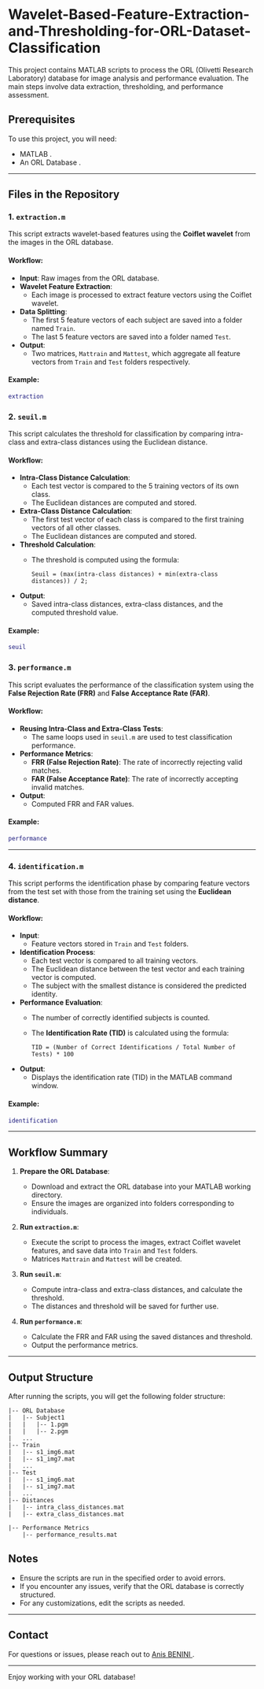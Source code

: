 # Wavelet-Based-Feature-Extraction-and-Thresholding-for-ORL-Dataset-Classification


This project contains MATLAB scripts to process the ORL (Olivetti Research Laboratory) database for image analysis and performance evaluation. The main steps involve data extraction, thresholding, and performance assessment.

## Prerequisites

To use this project, you will need:

- MATLAB .
- An ORL Database .


---

## Files in the Repository

### 1. `extraction.m`
This script extracts wavelet-based features using the **Coiflet wavelet** from the images in the ORL database.

#### Workflow:
- **Input**: Raw images from the ORL database.
- **Wavelet Feature Extraction**:
  - Each image is processed to extract feature vectors using the Coiflet wavelet.
- **Data Splitting**:
  - The first 5 feature vectors of each subject are saved into a folder named `Train`.
  - The last 5 feature vectors are saved into a folder named `Test`.
- **Output**:
  - Two matrices, `Mattrain` and `Mattest`, which aggregate all feature vectors from `Train` and `Test` folders respectively.

#### Example:
```matlab
extraction
```

### 2. `seuil.m`
This script calculates the threshold for classification by comparing intra-class and extra-class distances using the Euclidean distance.

#### Workflow:
- **Intra-Class Distance Calculation**:
  - Each test vector is compared to the 5 training vectors of its own class.
  - The Euclidean distances are computed and stored.
- **Extra-Class Distance Calculation**:
  - The first test vector of each class is compared to the first training vectors of all other classes.
  - The Euclidean distances are computed and stored.
- **Threshold Calculation**:
  - The threshold is computed using the formula:
    
    ```
    Seuil = (max(intra-class distances) + min(extra-class distances)) / 2;
    ```
- **Output**:
  - Saved intra-class distances, extra-class distances, and the computed threshold value.

#### Example:
```matlab
seuil
```

### 3. `performance.m`
This script evaluates the performance of the classification system using the **False Rejection Rate (FRR)** and **False Acceptance Rate (FAR)**.

#### Workflow:
- **Reusing Intra-Class and Extra-Class Tests**:
  - The same loops used in `seuil.m` are used to test classification performance.
- **Performance Metrics**:
  - **FRR (False Rejection Rate)**: The rate of incorrectly rejecting valid matches.
  - **FAR (False Acceptance Rate)**: The rate of incorrectly accepting invalid matches.
- **Output**:
  - Computed FRR and FAR values.

#### Example:
```matlab
performance
```

-------------------------------------------------------------------
### 4. `identification.m`
This script performs the identification phase by comparing feature vectors from the test set with those from the training set using the **Euclidean distance**.

#### Workflow:
- **Input**:
  - Feature vectors stored in `Train` and `Test` folders.
- **Identification Process**:
  - Each test vector is compared to all training vectors.
  - The Euclidean distance between the test vector and each training vector is computed.
  - The subject with the smallest distance is considered the predicted identity.
- **Performance Evaluation**:
  - The number of correctly identified subjects is counted.
  - The **Identification Rate (TID)** is calculated using the formula:
    
    ```
    TID = (Number of Correct Identifications / Total Number of Tests) * 100
    ```
- **Output**:
  - Displays the identification rate (TID) in the MATLAB command window.

#### Example:
```matlab
identification
```

-------------------------------------------------------------------
## Workflow Summary

1. **Prepare the ORL Database**: 
   - Download and extract the ORL database into your MATLAB working directory.
   - Ensure the images are organized into folders corresponding to individuals.

2. **Run `extraction.m`**:
   - Execute the script to process the images, extract Coiflet wavelet features, and save data into `Train` and `Test` folders.
   - Matrices `Mattrain` and `Mattest` will be created.

3. **Run `seuil.m`**:
   - Compute intra-class and extra-class distances, and calculate the threshold.
   - The distances and threshold will be saved for further use.

4. **Run `performance.m`**:
   - Calculate the FRR and FAR using the saved distances and threshold.
   - Output the performance metrics.

---

## Output Structure

After running the scripts, you will get the following folder structure:

```
|-- ORL Database
|   |-- Subject1
|   |   |-- 1.pgm
|   |   |-- 2.pgm
|   ...
|-- Train
|   |-- s1_img6.mat
|   |-- s1_img7.mat
|   ...
|-- Test
|   |-- s1_img6.mat
|   |-- s1_img7.mat
|   ...
|-- Distances
|   |-- intra_class_distances.mat
|   |-- extra_class_distances.mat

|-- Performance Metrics
    |-- performance_results.mat
```

## Notes

- Ensure the scripts are run in the specified order to avoid errors.
- If you encounter any issues, verify that the ORL database is correctly structured.
- For any customizations, edit the scripts as needed.

---

## Contact

For questions or issues, please reach out to [Anis BENINI ](mailto:AnisBENINI@proton.me).

---

Enjoy working with your ORL database!
